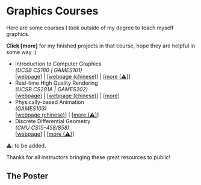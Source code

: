 # Graphics Courses

Here are some courses I took outside of my degree to teach myself graphics.

**Click [more]** for my finished projects in that course, hope they are helpful in some way :)

- Introduction to Computer Graphics\
*(UCSB CS180 | GAMES101)*\
[[webpage](https://sites.cs.ucsb.edu/~lingqi/teaching/cs180.html)] | [[webpage (chinese)](https://sites.cs.ucsb.edu/~lingqi/teaching/games101.html)] | [[more (⚠)](UCSB.CS180/README.md)]
- Real-time High Quality Rendering\
*(UCSB CS291A | GAMES202)*\
[[webpage](https://sites.cs.ucsb.edu/~lingqi/teaching/cs291a.html)] | [[webpage (chinese)](https://sites.cs.ucsb.edu/~lingqi/teaching/games202.html)] | [[more](UCSB.CS291A/README.md)]
- Physically-based Animation\
*(GAMES103)*\
[[webpage (chinese)](https://games-cn.org/games103/)] | [[more (⚠)](GAMES103/README.md)]
- Discrete Differential Geometry\
*(CMU CS15-458/858)*\
[[webpage](https://brickisland.net/DDGSpring2022/)] | [[more (⚠)](CMU.CS15458/README.md)]

⚠: to be added.

Thanks for all instructors bringing these great resources to public!

## The Poster
